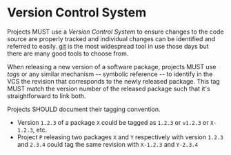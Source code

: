 # Version Control System

Projects MUST use a _Version Control System_ to ensure changes to the code source are properly tracked and individual changes can be identified and referred to easily.
[git](https://git-scm.com) is the most widespread tool in use those days but there are many good tools to choose from.

When releasing a new version of a software package, projects MUST use _tags_ or any similar mechanism -- symbolic reference -- to identify in the VCS the revision that corresponds to the newly released package.
This tag MUST match the version number of the released package such that it's straightforward to link both.

Projects SHOULD document their tagging convention.

* Version `1.2.3` of a package `X` could be tagged as `1.2.3` or `v1.2.3` or `X-1.2.3`, etc.
* Project `P` releasing two packages `X` and `Y` respectively with version `1.2.3` and `2.3.4` could tag the same revision with `X-1.2.3` and `Y-2.3.4`
